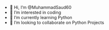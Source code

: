 - 👋 Hi, I’m @MuhammadSaud60
- 👀 I’m interested in coding
- 🌱 I’m currently learning Python
- 💞️ I’m looking to collaborate on Python Projects


<!---
MuhammadSaud60/MuhammadSaud60 is a ✨ special ✨ repository because its `README.md` (this file) appears on your GitHub profile.
You can click the Preview link to take a look at your changes.
--->

